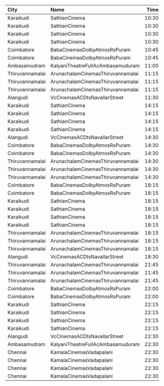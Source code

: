 | City            | Name                              |  Time | Type        | Price | Capacity | Booked |
| :-------------- | :-------------------------------- | ----: | :---------- | ----: | -------: | -----: |
| Karaikudi       | SathianCinema                     | 10:30 | Balcony     |  119₹ |       40 |     40 |
| Karaikudi       | SathianCinema                     | 10:30 | FirstClass  |  119₹ |       76 |     54 |
| Karaikudi       | SathianCinema                     | 10:30 | SecondClass |  119₹ |      313 |    158 |
| Karaikudi       | SathianCinema                     | 10:30 | ThirdClass  |  119₹ |       66 |     32 |
| Coimbatore      | BabaCinemasDolbyAtmosRsPuram      | 10:45 | Elite       |  150₹ |      134 |      0 |
| Coimbatore      | BabaCinemasDolbyAtmosRsPuram      | 10:45 | Gold        |  120₹ |      360 |    216 |
| Ambasamudram    | KalyaniTheatreFullAcAmbasamuduram | 11:00 | FirstClass  |  100₹ |      239 |    140 |
| Thiruvannamalai | ArunachalamCinemasThiruvannamalai | 11:15 | FirstClass  |   90₹ |       50 |     26 |
| Thiruvannamalai | ArunachalamCinemasThiruvannamalai | 11:15 | SecondClass |   70₹ |       94 |     52 |
| Thiruvannamalai | ArunachalamCinemasThiruvannamalai | 11:15 | ThirdClass  |   70₹ |       95 |     39 |
| Alangudi        | VcCinemasACDtsNavallarStreet      | 11:30 | Platinum    |  100₹ |      158 |    104 |
| Karaikudi       | SathianCinema                     | 14:15 | Balcony     |  119₹ |       40 |     40 |
| Karaikudi       | SathianCinema                     | 14:15 | FirstClass  |  119₹ |       76 |     54 |
| Karaikudi       | SathianCinema                     | 14:15 | SecondClass |  119₹ |      313 |    158 |
| Karaikudi       | SathianCinema                     | 14:15 | ThirdClass  |  119₹ |       66 |     32 |
| Alangudi        | VcCinemasACDtsNavallarStreet      | 14:30 | Platinum    |  100₹ |      158 |    104 |
| Coimbatore      | BabaCinemasDolbyAtmosRsPuram      | 14:30 | Elite       |  150₹ |      134 |      0 |
| Coimbatore      | BabaCinemasDolbyAtmosRsPuram      | 14:30 | Gold        |  120₹ |      360 |    216 |
| Thiruvannamalai | ArunachalamCinemasThiruvannamalai | 14:30 | FirstClass  |   90₹ |       50 |     26 |
| Thiruvannamalai | ArunachalamCinemasThiruvannamalai | 14:30 | SecondClass |   70₹ |       94 |     52 |
| Thiruvannamalai | ArunachalamCinemasThiruvannamalai | 14:30 | ThirdClass  |   70₹ |       95 |     39 |
| Coimbatore      | BabaCinemasDolbyAtmosRsPuram      | 18:15 | Elite       |  150₹ |      134 |      0 |
| Coimbatore      | BabaCinemasDolbyAtmosRsPuram      | 18:15 | Gold        |  120₹ |      360 |    216 |
| Karaikudi       | SathianCinema                     | 18:15 | Balcony     |  119₹ |       40 |     40 |
| Karaikudi       | SathianCinema                     | 18:15 | FirstClass  |  119₹ |       76 |     54 |
| Karaikudi       | SathianCinema                     | 18:15 | SecondClass |  119₹ |      313 |    158 |
| Karaikudi       | SathianCinema                     | 18:15 | ThirdClass  |  119₹ |       66 |     32 |
| Thiruvannamalai | ArunachalamCinemasThiruvannamalai | 18:15 | FirstClass  |   90₹ |       50 |     26 |
| Thiruvannamalai | ArunachalamCinemasThiruvannamalai | 18:15 | SecondClass |   70₹ |       94 |     52 |
| Thiruvannamalai | ArunachalamCinemasThiruvannamalai | 18:15 | ThirdClass  |   70₹ |       95 |     39 |
| Alangudi        | VcCinemasACDtsNavallarStreet      | 18:30 | Platinum    |  100₹ |      158 |    104 |
| Thiruvannamalai | ArunachalamCinemasThiruvannamalai | 21:45 | FirstClass  |   90₹ |       50 |     26 |
| Thiruvannamalai | ArunachalamCinemasThiruvannamalai | 21:45 | SecondClass |   70₹ |       94 |     52 |
| Thiruvannamalai | ArunachalamCinemasThiruvannamalai | 21:45 | ThirdClass  |   70₹ |       95 |     39 |
| Coimbatore      | BabaCinemasDolbyAtmosRsPuram      | 22:00 | Elite       |  150₹ |      134 |      0 |
| Coimbatore      | BabaCinemasDolbyAtmosRsPuram      | 22:00 | Gold        |  120₹ |      360 |    216 |
| Karaikudi       | SathianCinema                     | 22:15 | Balcony     |  119₹ |       40 |     40 |
| Karaikudi       | SathianCinema                     | 22:15 | FirstClass  |  119₹ |       76 |     54 |
| Karaikudi       | SathianCinema                     | 22:15 | SecondClass |  119₹ |      313 |    158 |
| Karaikudi       | SathianCinema                     | 22:15 | ThirdClass  |  119₹ |       66 |     32 |
| Alangudi        | VcCinemasACDtsNavallarStreet      | 22:30 | Platinum    |  100₹ |      158 |    104 |
| Ambasamudram    | KalyaniTheatreFullAcAmbasamuduram | 22:30 | FirstClass  |  100₹ |      239 |    140 |
| Chennai         | KamalaCinemasVadapalani           | 22:30 | Lounge1     |  153₹ |       17 |      0 |
| Chennai         | KamalaCinemasVadapalani           | 22:30 | Lounge2     |  153₹ |       17 |      0 |
| Chennai         | KamalaCinemasVadapalani           | 22:30 | Elite       |  118₹ |      294 |    104 |
| Chennai         | KamalaCinemasVadapalani           | 22:30 | Premium     |   60₹ |        5 |      1 |